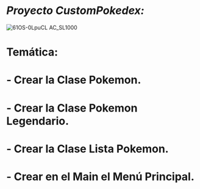 # ***Proyecto CustomPokedex:***
![61OS-0LpuCL _AC_SL1000_](https://user-images.githubusercontent.com/126243239/233020521-a94a1acf-3e72-490b-a21c-e68e7c1f3ea0.jpg)
# **Temática:**
# - Crear la Clase Pokemon.
# - Crear la Clase Pokemon Legendario.
# - Crear la Clase Lista Pokemon.
# - Crear en el Main el Menú Principal.

